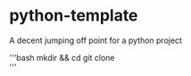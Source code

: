 # python-template
A decent jumping off point for a python project

'''bash
mkdir <myname> && cd <myappname>
git clone  
'''
